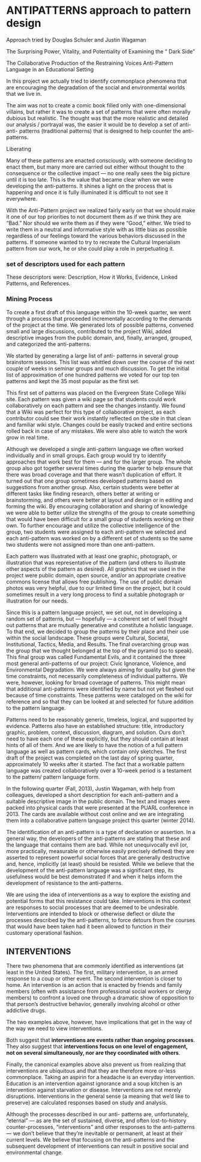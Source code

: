 # ANTIPATTERNS approach to pattern design

Approach tried by Douglas Schuler and Justin Wagaman

The Surprising Power, Vitality, and Potentiality of Examining the “ Dark
Side”
  
The Collaborative Production of the Restraining Voices Anti-Pattern
Language in an Educational Setting



In this project we actually tried to identify
commonplace phenomena that are encouraging
the degradation of the social and environmental
worlds that we live in.

The aim was not to create a
comic book filled only with one-dimensional
villains, but rather it was to create a set of
patterns that were often morally dubious but
realistic. The thought was that the more realistic
and detailed our analysis / portrayal was, the
easier it would be to develop a set of anti-anti-
patterns (traditional patterns) that is designed to
help counter the anti-patterns.

Liberating

Many of these patterns are enacted consciously,
with someone deciding to enact them, but many
more are carried out either without thought to the
consequence or the collective impact — no one
really sees the big picture until it is too late. This
is the value that became clear when we were
developing the anti-patterns. It shines a light on
the process that is happening and once it is fully
illuminated it is difficult to not see it everywhere.


With the Anti-Pattern project we realized fairly
early on that we should make it one of our top
priorities to not document them as if we think
they are “Bad.” Nor should we write them as if
they were “Good,” either. We tried to write them
in a neutral and informative style with as little
bias as possible regardless of our feelings toward
the various behaviors discussed in the patterns.
If someone wanted to try to recreate the Cultural
Imperialism pattern from our work, he or she
could play a role in perpetuating it.


### set of descriptors used for each pattern

These descriptors were: Description,
How it Works, Evidence, Linked Patterns, and
References.

### Mining Process

To create a first draft of this language within the
10-week quarter, we went through a process that
proceeded incrementally according to the
demands of the project at the time. We generated
lots of possible patterns, convened small and
large discussions, contributed to the project Wiki,
added descriptive images from the public domain,
and, finally, arranged, grouped, and categorized
the anti-patterns. 

<!--- Ultimately we identified three
fundamental anti-patterns, Civic Ignorance,
Violence, and Environmental Degradation, and
over 30 others, which we arranged roughly from
biggest to smallest, similarly to both of our model
pattern languages.
--->

We started by generating a large list of anti-
patterns in several group brainstorm sessions.
This list was whittled down over the course of the
next couple of weeks in seminar groups and
much discussion. To get the initial list of
approximation of one hundred patterns we voted
for our top ten patterns and kept the 35 most
popular as the first set. 

<!--- The patterns that made it
ran the gambit from more serious issues such as
Racism and Societal Apathy, humorous titles like
Weapons of Mass Distraction and more subtle
issues such as Focus on Deficiencies and Mock
Public Space.--->

This first set of patterns was placed on the
Evergreen State College Wiki site. Each pattern
was given a wiki page so that students could
work collaboratively on each pattern and see the
changes instantly. We found that a Wiki was
perfect for this type of collaborative project, as
each contributor could see their work instantly
reflected on the site in that clean and familiar
wiki style. Changes could be easily tracked and
entire sections rolled back in case of any
mistakes. We were also able to watch the work
grow in real time.

Although we developed a single anti-pattern
language we often worked individually and in
small groups. Each group would try to identify
approaches that work best for them — and for the
larger group. The whole group also got together
several times during the quarter to help ensure
that there was broad coverage and that there
wasn’t duplication of effort. It turned out that one
group sometimes developed patterns based on
suggestions from another group. Also, certain
students were better at different tasks like finding
research, others better at writing or
brainstorming, and others were better at layout
and design or in editing and forming the wiki. By
encouraging collaboration and sharing of
knowledge we were able to better utilize the
strengths of the group to create something that
would have been difficult for a small group of
students working on their own. To further
encourage and utilize the collective intelligence
of the group, two students were assigned to each
anti-pattern we selected and each anti-pattern was
worked on by a different set of students so the
same two students were not assigned more than
one anti-pattern.

Each pattern was illustrated with at least one
graphic, photograph, or illustration that was
representative of the pattern (and others to
illustrate other aspects of the pattern as desired).
All graphics that we used in the project were
public domain, open source, and/or an
appropriate creative commons license that
allows free publishing. The use of public domain
photos was very helpful, due to our limited time
on the project, but it could sometimes result in a
very long process to find a suitable photograph
or illustration for our needs.

Since this is a pattern language project, we set
out, not in developing a random set of patterns,
but — hopefully — a coherent set of well
thought out patterns that are mutually generative
and constitute a holistic language. To that end,
we decided to group the patterns by their place
and their use within the social landscape. These
groups were Cultural, Societal, Institutional,
Tactics, Media, and Results. The final
overarching group was the group that we
thought belonged at the top of the pyramid (so to
speak). This final group was called Fundamental
Evils, and it contained the three most general
anti-patterns of our project: Civic Ignorance,
Violence, and Environmental Degradation.
We were always aiming for quality but given the
time constraints, not necessarily completeness of
individual patterns. We were, however, looking
for broad coverage of patterns. This might mean
that additional anti-patterns were identified by
name but not yet fleshed out because of time
constraints. These patterns were cataloged on the
wiki for reference and so that they can be looked
at and selected for future addition to the pattern
language.
	
  
Patterns need to be reasonably generic, timeless,
logical, and supported by evidence. Patterns also
have an established structure: title, introductory
graphic, problem, context, discussion, diagram,
and solution. Ours don’t need to have each one
of these explicitly, but they should contain at
least hints of all of them. And we are likely to
have the notion of a full pattern language as well
as pattern cards, which contain only sketches.
The first draft of the project was completed on
the last day of spring quarter, approximately 10
weeks after it started. The fact that a workable
pattern language was created collaboratively
over a 10-week period is a testament to the
pattern/ pattern language form.

In the following quarter (Fall, 2013), Justin
Wagaman, with help from colleagues, developed
a short description for each anti-pattern and a
suitable descriptive image in the public domain.
The text and images were packed into physical
cards that were presented at the PUARL
conference in 2013. The cards are available
without cost online and we are integrating them
into a collaborative pattern language project this
quarter (winter 2014).

The identification of an anti-pattern is a type of
declaration or assertion. In a general way, the
developers of the anti-patterns are stating that
these and the language that contains them are
bad. While not unequivocally evil (or, more
practically, measurable or otherwise easily
precisely defined) they are asserted to represent
powerful social forces that are generally
destructive and, hence, implicitly (at least)
should be resisted. While we believe that the
development of the anti-pattern language was a
significant step, its usefulness would be best
demonstrated if and when it helps inform the
development of resistance to the anti-patterns.

We are using the idea of interventions as a way
to explore the existing and potential forms that
this resistance could take. Interventions in this
context are responses to social processes that are
deemed to be undesirable. Interventions are
intended to block or otherwise deflect or dilute
the processes described by the anti-patterns, to
force detours from the courses that would have
been taken had it been allowed to function in
their customary operational fashion.

## INTERVENTIONS

There two phenomena that are commonly
identified as interventions (at least in the United
States). The first, military intervention, is an
armed response to a coup or other event. The
second intervention is closer to home. An
intervention is an action that is enacted by friends
and family members (often with assistance from
professional social workers or clergy members)
to confront a loved one through a dramatic show
of opposition to that person’s destructive
behavior, generally involving alcohol or other
addictive drugs.

The two examples above, however, have implications that get in the way of the way we need to view interventions. 

Both suggest that **interventions are events rather than ongoing processes**. They also suggest that **interventions focus on one level of engagement, not on several simultaneously, nor are they coordinated with others**. 

Finally, the canonical examples above also prevent us from realizing that interventions are ubiquitous and that they are therefore more or-less commonplace. Taking an aspirin for a headache is an everyday intervention. Education
is an intervention against ignorance and a soup
kitchen is an intervention against starvation or
disease. Interventions are not merely disruptions.
Interventions in the general sense (a meaning that
we’d like to preserve) are calculated responses
based on study and analysis.

Although the processes described in our anti-
patterns are, unfortunately, “eternal” — as are the
set of sustained, diverse, and often lost-to-history
counter-processes, “interventions” and other
responses to the anti-patterns — we don’t believe
that they’re inevitable or permanent, at least at
their current levels. We believe that focusing on
the anti-patterns and the subsequent development
of interventions can result in positive social and
environmental change.







